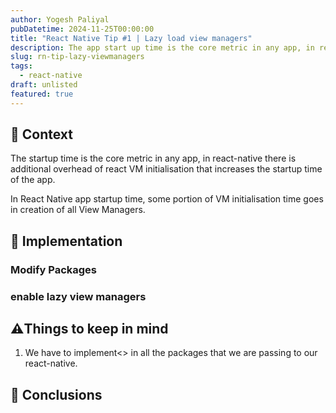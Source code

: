 ```yaml
---
author: Yogesh Paliyal
pubDatetime: 2024-11-25T00:00:00
title: "React Native Tip #1 | Lazy load view managers"
description: The app start up time is the core metric in any app, in react native there is a cold start time, to improve that we can use lazy view manager
slug: rn-tip-lazy-viewmanagers
tags:
  - react-native
draft: unlisted
featured: true
---
```


## 📜 Context 
The startup time is the core metric in any app, in react-native there is additional overhead of react VM initialisation that increases the startup time of the app.

In React Native app startup time, some portion of VM initialisation time goes in creation of all View Managers.

## 🔨 Implementation
### Modify Packages
### enable lazy view managers

## ⚠️Things to keep in mind
1. We have to implement<> in all the packages that we are passing to our react-native.

## 📒 Conclusions 